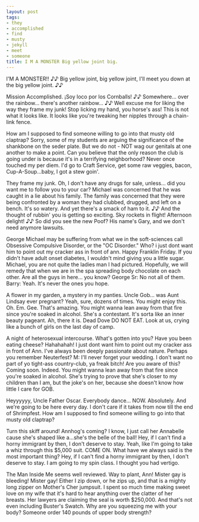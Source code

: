 ```yaml
---
layout: post
tags:
- they
- accomplished
- find
- musty
- jekyll
- meet
- someone
title: I M A MONSTER Big yellow joint big.
---
```


I'M A MONSTER!! ♪♪ Big yellow joint, big yellow joint, I'll meet you down at the big yellow joint. ♪♪ 

Mission Accomplished. ¡Soy loco por los Cornballs! ♪♪ Somewhere… over the rainbow… there's another rainbow… ♪♪ Well excuse me for liking the way they frame my junk! Stop licking my hand, you horse's ass! This is not what it looks like. It looks like you're tweaking her nipples through a chain-link fence. 

How am I supposed to find someone willing to go into that musty old claptrap? Sorry, some of my students are arguing the significance of the shankbone on the seder plate. But we do not - NOT wag our genitals at one another to make a point. Can you believe that the only reason the club is going under is because it's in a terrifying neighborhood? Never once touched my per diem. I'd go to Craft Service, get some raw veggies, bacon, Cup-A-Soup…baby, I got a stew goin'. 

They frame my junk. Oh, I don't have any drugs for sale, unless… did you want me to follow you to your car? Michael was concerned that he was caught in a lie about his family. The family was concerned that they were being confronted by a woman they had clubbed, drugged, and left on a bench. It's so watery. And yet there's a smack of ham to it. ♪♪ And the thought of rubbin' you is getting so exciting. Sky rockets in flight! Afternoon delight! ♪♪ So did you see the new Poof? His name's Gary, and we don't need anymore lawsuits. 

George Michael may be suffering from what we in the soft-sciences call Obsessive Compulsive Disorder, or the "OC Disorder." Who? i just dont want him to point out my cracker ass in front of ann. Happy Franklin Friday. If you didn't have adult onset diabetes, I wouldn't mind giving you a little sugar. Michael, you are not quite the ladies man I had pictured. Hopefully, we will remedy that when we are in the spa spreading body chocolate on each other. Are all the guys in here… you know? George Sr: No not all of them. Barry: Yeah. It's never the ones you hope. 

A flower in my garden, a mystery in my panties. Uncle Gob… was Aunt Lindsay ever pregnant? Yeah, sure, dozens of times. You might enjoy this.  Oh. Em. Gee. That's amazing. You might wanna lean away from that fire since you're soaked in alcohol. She's a contestant. It's sorta like an inner beauty pageant. Ah, there it is. Dead Dove DO NOT EAT. Look at us, crying like a bunch of girls on the last day of camp. 

A night of heterosexual intercourse. What's gotten into you? Have you been eating cheese?  Hahahahah! I just dont want him to point out my cracker ass in front of Ann. I've always been deeply passionate about nature. Perhaps you remember Neuterfest? M: I'll never forget your wedding. I don't want no part of yo tight-ass country-club, ya freak bitch! Are you aware of this?  Coming soon. Indeed. You might wanna lean away from that fire since you're soaked in alcohol. She's trying to prove that she's closer to my children than I am, but the joke's on her, because she doesn't know how little I care for GOB. 

Heyyyyyy, Uncle Father Oscar. Everybody dance… NOW. Absolutely. And we're going to be here every day. I don't care if it takes from now till the end of Shrimpfest. How am I supposed to find someone willing to go into that musty old claptrap? 

Turn this skiff around! Annhog's coming? I know, I just call her Annabelle cause she's shaped like a…she's the belle of the ball! Hey, if I can't find a horny immigrant by then, I don't deserve to stay. Yeah, like I'm going to take a whiz through this $5,000 suit. COME ON. What have we always said is the most important thing? Hey, if I can't find a horny immigrant by then, I don't deserve to stay. I am going to my spin class. I thought you had vertigo. 

The Man Inside Me seems well reviewed. Way to plant, Ann! Mister gay is bleeding! Mister gay! Either I zip down, or he zips up, and that is a mighty long zipper on Mother's Cher jumpsuit. I spent so much time making sweet love on my wife that it's hard to hear anything over the clatter of her breasts. Her lawyers are claiming the seal is worth $250,000. And that's not even including Buster's Swatch. Why are you squeezing me with your body? Someone order 140 pounds of upper body strength? 

